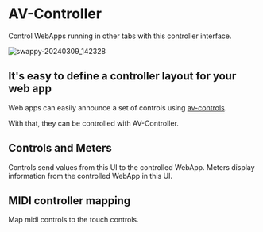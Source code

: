 # AV-Controller
Control WebApps running in other tabs with this controller interface. 

![swappy-20240309_142328](https://github.com/felixniemeyer/av-controller/assets/5720176/eb453d32-1ddf-4463-9484-1ec66f12ad5b)

## It's easy to define a controller layout for your web app
Web apps can easily announce a set of controls using [av-controls](https://github.com/felixniemeyer/av-controls). 

With that, they can be controlled with AV-Controller. 

## Controls and Meters
Controls send values from this UI to the controlled WebApp. 
Meters display information from the controlled WebApp in this UI. 

## MIDI controller mapping
Map midi controls to the touch controls. 

